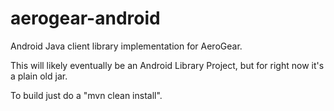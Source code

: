 aerogear-android
================

Android Java client library implementation for AeroGear.

This will likely eventually be an Android Library Project, but for right now
it's a plain old jar.

To build just do a "mvn clean install".
